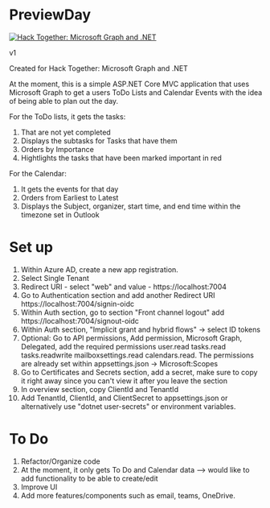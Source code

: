 # PreviewDay

[![Hack Together: Microsoft Graph and .NET](https://img.shields.io/badge/Microsoft%20-Hack--Together-orange?style=for-the-badge&logo=microsoft)](https://github.com/microsoft/hack-together)

v1

Created for Hack Together: Microsoft Graph and .NET

At the moment, this is a simple ASP.NET Core MVC application that uses Microsoft Graph to get a users ToDo Lists and Calendar Events
with the idea of being able to plan out the day. 

For the ToDo lists, it gets the tasks: 
1) That are not yet completed
2) Displays the subtasks for Tasks that have them
2) Orders by Importance
3) Hightlights the tasks that have been marked important in red

For the Calendar:
1) It gets the events for that day
2) Orders from Earliest to Latest
2) Displays the Subject, organizer, start time, and end time within the timezone set in Outlook


# Set up

1) Within Azure AD, create a new app registration. 
2) Select Single Tenant
3) Redirect URI - select "web" and value - https://localhost:7004
4) Go to Authentication section and add another Redirect URI https://localhost:7004/signin-oidc
5) Within Auth section, go to section "Front channel logout" add https://localhost:7004/signout-oidc
6) Within Auth section, "Implicit grant and hybrid flows" -> select ID tokens
7) Optional: Go to API permissions, Add permission, Microsoft Graph, Delegated, add the required permissions 
user.read tasks.read tasks.readwrite mailboxsettings.read calendars.read.
The permissions are already set within appsettings.json -> Microsoft:Scopes
8) Go to Certificates and Secrets section, add a secret, make sure to copy it right away since you can't view it after you leave the section
9) In overview section, copy ClientId and TenantId
10) Add TenantId, ClientId, and ClientSecret to appsettings.json or alternatively use "dotnet user-secrets" or environment variables.

# To Do

1) Refactor/Organize code
2) At the moment, it only gets To Do and Calendar data --> would like to add functionality to be able to create/edit
3) Improve UI
4) Add more features/components such as email, teams, OneDrive.



